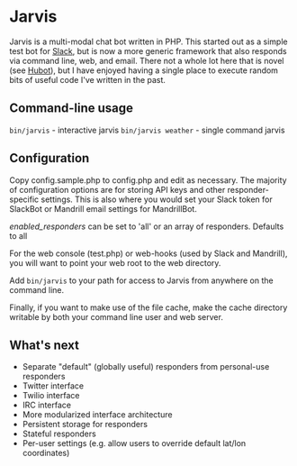 Jarvis
======

Jarvis is a multi-modal chat bot written in PHP.  This started out as a simple test bot for [Slack](https://slack.com/), but is now a more generic framework that also responds via command line, web, and email.  There not a whole lot here that is novel (see [Hubot](http://hubot.github.com/)), but I have enjoyed having a single place to execute random bits of useful code I've written in the past.

Command-line usage
------------------

`bin/jarvis` - interactive jarvis
`bin/jarvis weather` - single command jarvis

Configuration
-------------

Copy config.sample.php to config.php and edit as necessary.  The majority of configuration options are for storing API keys and other responder-specific settings.  This is also where you would set your Slack token for SlackBot or Mandrill email settings for MandrillBot.

*enabled_responders* can be set to 'all' or an array of responders.  Defaults to all

For the web console (test.php) or web-hooks (used by Slack and Mandrill), you will want to point your web root to the web directory.

Add `bin/jarvis` to your path for access to Jarvis from anywhere on the command line.

Finally, if you want to make use of the file cache, make the cache directory writable by both your command line user and web server.

What's next
-----------

* Separate "default" (globally useful) responders from personal-use responders
* Twitter interface
* Twilio interface
* IRC interface
* More modularized interface architecture
* Persistent storage for responders
* Stateful responders
* Per-user settings (e.g. allow users to override default lat/lon coordinates)